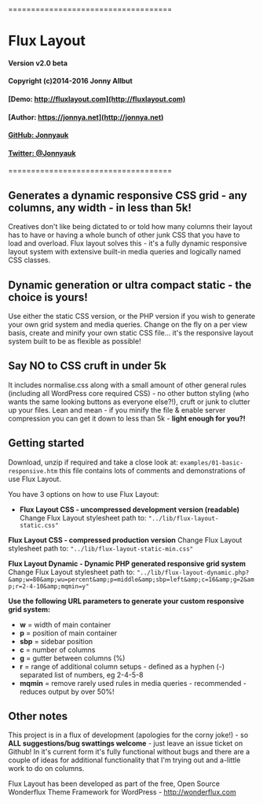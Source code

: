 ====================================
# Flux Layout
#### Version v2.0 beta
#### Copyright (c)2014-2016 Jonny Allbut
#### [Demo: http://fluxlayout.com](http://fluxlayout.com)
#### [Author: https://jonnya.net](http://jonnya.net)
#### [GitHub: Jonnyauk](https://github.com/Jonnyauk/)
#### [Twitter: @Jonnyauk](https://twitter.com/jonnyauk/)
====================================

Generates a dynamic responsive CSS grid - any columns, any width - in less than 5k!
----------------------------------------------------------------------

Creatives don't like being dictated to or told how many columns their layout has
to have or having a whole bunch of other junk CSS that you have to load and
overload. Flux layout solves this - it's a fully dynamic responsive layout
system with extensive built-in media queries and logically named CSS classes.

Dynamic generation or ultra compact static - the choice is yours!
----------------------------------------------------------------------

Use either the static CSS version, or the PHP version if you wish to generate
your own grid system and media queries. Change on the fly on a per view basis,
create and minify your own static CSS file... it's the responsive layout system
built to be as flexible as possible!

Say NO to CSS cruft in under 5k
----------------------------------------------------------------------

It includes normalise.css along with a small amount of other general rules
(including all WordPress core required CSS) - no other button styling (who wants
the same looking buttons as everyone else?!), cruft or junk to clutter up your
files. Lean and mean - if you minify the file & enable server compression you
can get it down to less than 5k - **light enough for you?!**

Getting started
----------------------------------------------------------------------

Download, unzip if required and take a close look at:
`examples/01-basic-responsive.htm`
this file contains lots of comments and demonstrations of use Flux Layout.

You have 3 options on how to use Flux Layout:

- **Flux Layout CSS - uncompressed development version (readable)**
Change Flux Layout stylesheet path to:
`"../lib/flux-layout-static.css"`

**Flux Layout CSS - compressed production version**
Change Flux Layout stylesheet path to:
`"../lib/flux-layout-static-min.css"`

**Flux Layout Dynamic - Dynamic PHP generated responsive grid system**
Change Flux Layout stylesheet path to: `"../lib/flux-layout-dynamic.php?&amp;w=80&amp;wu=percent&amp;p=middle&amp;sbp=left&amp;c=16&amp;g=2&amp;r=2-4-10&amp;mqmin=y"`

**Use the following URL parameters to generate your custom responsive grid system:**
- **w**		= width of main container
- **p** 		= position of main container
- **sbp**	= sidebar position
- **c**		= number of columns
- **g**		= gutter between columns (%)
- **r**		= range of additional column setups - defined as a hyphen (-) separated list of numbers, eg 2-4-5-8
- **mqmin**	= remove rarely used rules in media queries - recommended - reduces output by over 50%!

Other notes
----------------------------------------------------------------------

This project is in a flux of development (apologies for the corny joke!) -
so **ALL suggestions/bug swattings welcome** - just leave an issue ticket on
Github! In it's current form it's fully functional without bugs and there are a
couple of ideas for additional functionality that I'm trying out and a-little
work to do on columns.

Flux Layout has been developed as part of the free, Open Source Wonderflux
Theme Framework for WordPress - http://wonderflux.com
